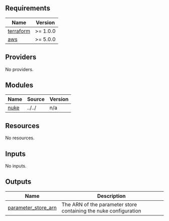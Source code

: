 <!-- BEGIN_TF_DOCS -->
## Requirements

| Name | Version |
|------|---------|
| <a name="requirement_terraform"></a> [terraform](#requirement\_terraform) | >= 1.0.0 |
| <a name="requirement_aws"></a> [aws](#requirement\_aws) | >= 5.0.0 |

## Providers

No providers.

## Modules

| Name | Source | Version |
|------|--------|---------|
| <a name="module_nuke"></a> [nuke](#module\_nuke) | ../../ | n/a |

## Resources

No resources.

## Inputs

No inputs.

## Outputs

| Name | Description |
|------|-------------|
| <a name="output_parameter_store_arn"></a> [parameter\_store\_arn](#output\_parameter\_store\_arn) | The ARN of the parameter store containing the nuke configuration |
<!-- END_TF_DOCS -->